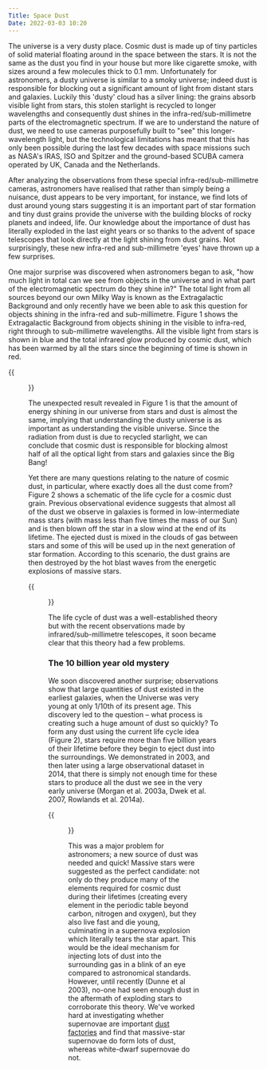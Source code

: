 ```yaml
---
Title: Space Dust
Date: 2022-03-03 10:20
---
```


The universe is a very dusty place. Cosmic dust is made up of tiny particles of solid material floating around in the space between the stars. It is not the same as the dust you find in your house but more like cigarette smoke, with sizes around a few molecules thick to 0.1 mm. Unfortunately for astronomers, a dusty universe is similar to a smoky universe; indeed dust is responsible for blocking out a significant amount of light from distant stars and galaxies. Luckily this 'dusty' cloud has a silver lining: the grains absorb visible light from stars, this stolen starlight is recycled to longer wavelengths and consequently dust shines in the infra-red/sub-millimetre parts of the electromagnetic spectrum. If we are to understand the nature of dust, we need to use cameras purposefully built to "see" this longer-wavelength light, but the technological limitations has meant that this has only been possible during the last few decades with space missions such as NASA's IRAS, ISO and Spitzer and the ground-based SCUBA camera operated by UK, Canada and the Netherlands.

After analyzing the observations from these special infra-red/sub-millimetre cameras, astronomers have realised that rather than simply being a nuisance, dust appears to be very important, for instance, we find lots of dust around young stars suggesting it is an important part of star formation and tiny dust grains provide the universe with the building blocks of rocky planets and indeed, life. Our knowledge about the importance of dust has literally exploded in the last eight years or so thanks to the advent of space telescopes that look directly at the light shining from dust grains. Not surprisingly, these new infra-red and sub-millimetre 'eyes' have thrown up a few surprises.

One major surprise was discovered when astronomers began to ask, "how much light in total can we see from objects in the universe and in what part of the electromagnetic spectrum do they shine in?" The total light from all sources beyond our own Milky Way is known as the Extragalactic Background and only recently have we been able to ask this question for objects shining in the infra-red and sub-millimetre. Figure 1 shows the Extragalactic Background from objects shining in the visible to infra-red, right through to sub-millimetre wavelengths. All the visible light from stars is shown in blue and the total infrared glow produced by cosmic dust, which has been warmed by all the stars since the beginning of time is shown in red.  

{{<figure src="/images/sed.png" title="Figure 1. The background light from stars and dust. Adapted from Dole et al. 2006.">}}

The unexpected result revealed in Figure 1 is that the amount of energy shining in our universe from stars and dust is almost the same, implying that understanding the dusty universe is as important as understanding the visible universe. Since the radiation from dust is due to recycled starlight, we can conclude that cosmic dust is responsible for blocking almost half of all the optical light from stars and galaxies since the Big Bang!

Yet there are many questions relating to the nature of cosmic dust, in particular, where exactly does all the dust come from? Figure 2 shows a schematic of the life cycle for a cosmic dust grain. Previous observational evidence suggests that almost all of the dust we observe in galaxies is formed in low-intermediate mass stars (with mass less than five times the mass of our Sun) and is then blown off the star in a slow wind at the end of its lifetime. The ejected dust is mixed in the clouds of gas between stars and some of this will be used up in the next generation of star formation. According to this scenario, the dust grains are then destroyed by the hot blast waves from the energetic explosions of massive stars.

{{<figure src="/images/fig2.jpg" title="Figure 2. The lifecycle of dust in galaxies. Credit: E.L.Gomez.">}}

The life cycle of dust was a well-established theory but with the recent observations made by infrared/sub-millimetre telescopes, it soon became clear that this theory had a few problems.

### The 10 billion year old mystery

We soon discovered another surprise; observations show that large quantities of dust existed in the earliest galaxies, when the Universe was very young at only 1/10th of its present age. This discovery led to the question – what process is creating such a huge amount of dust so quickly? To form any dust using the current life cycle idea (Figure 2), stars require more than five billion years of their lifetime before they begin to eject dust into the surroundings. We demonstrated in 2003, and then later using a large observational dataset in 2014, that there is simply not enough time for these stars to produce all the dust we see in the very early universe (Morgan et al. 2003a, Dwek et al. 2007, Rowlands et al. 2014a).  

{{<figure src="/images/budget.jpg" title="Figure 3. The build up of dust over time for a hypothetical galaxy taken from Morgan &amp; Edmunds 2003. If there is no dust made in supernovae or massive star winds (blue line), then the winds of low mass evolved stars (black line) take to long to make the dust seen at redshifts < 6 (red line).">}}

This was a major problem for astronomers; a new source of dust was needed and quick! Massive stars were suggested as the perfect candidate: not only do they produce many of the elements required for cosmic dust during their lifetimes (creating every element in the periodic table beyond carbon, nitrogen and oxygen), but they also live fast and die young, culminating in a supernova explosion which literally tears the star apart. This would be the ideal mechanism for injecting lots of dust into the surrounding gas in a blink of an eye compared to astronomical standards. However, until recently (Dunne et al 2003), no-one had seen enough dust in the aftermath of exploding stars to corroborate this theory. We've worked hard at investigating whether supernovae are important [dust factories][4] and find that massive-star supernovae do form lots of dust, whereas white-dwarf supernovae do not.

[1]: http://haley.gomez.me.uk/wp-content/uploads/2014/10/sed-300x228.png
[2]: http://haley.gomez.me.uk/wp-content/uploads/2014/10/fig2.jpg
[3]: http://haley.gomez.me.uk/wp-content/uploads/2014/10/budget.jpg
[4]: http://haley.gomez.me.uk/supernova-dust-factories/ "Supernova dust factories"
